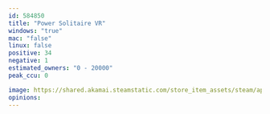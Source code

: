 ```yaml
---
id: 584850
title: "Power Solitaire VR"
windows: "true"
mac: "false"
linux: false
positive: 34
negative: 1
estimated_owners: "0 - 20000"
peak_ccu: 0

image: https://shared.akamai.steamstatic.com/store_item_assets/steam/apps/584850/header.jpg?t=1544059727
opinions:
---
```

